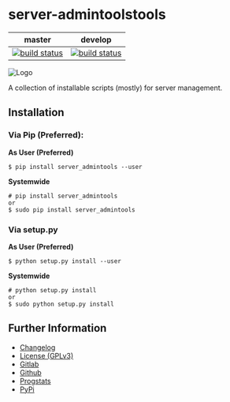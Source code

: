 # server-admintoolstools

|master|develop|
|:---:|:---:|
|[![build status](https://gitlab.namibsun.net/namibsun/python/server-admintools/badges/master/build.svg)](https://gitlab.namibsun.net/namibsun/python/server-admintools/commits/master)|[![build status](https://gitlab.namibsun.net/namibsun/python/server-admintools/badges/develop/build.svg)](https://gitlab.namibsun.net/namibsun/python/server-admintools/commits/develop)|

![Logo](resources/logo/logo-readme.png)

A collection of installable scripts (mostly) for server management.

## Installation

### Via Pip (Preferred):

**As User (Preferred)**

    $ pip install server_admintools --user
    
**Systemwide**

    # pip install server_admintools
    or
    $ sudo pip install server_admintools
    
### Via setup.py

**As User (Preferred)**

    $ python setup.py install --user
    
**Systemwide**

    # python setup.py install
    or
    $ sudo python setup.py install

## Further Information

* [Changelog](CHANGELOG)
* [License (GPLv3)](LICENSE)
* [Gitlab](https://gitlab.namibsun.net/namibsun/python/server-admintools)
* [Github](https://github.com/namboy94/server-admintools)
* [Progstats](https://progstats.namibsun.net/projects/server-admintools)
* [PyPi](https://pypi.org/project/server-admintools)